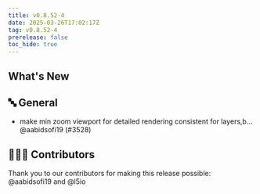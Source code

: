 ```yaml
---
title: v0.8.52-4
date: 2025-03-26T17:02:17Z
tag: v0.8.52-4
prerelease: false
toc_hide: true
---
```


## What's New
## 🔤 General
- make min zoom viewport for detailed rendering consistent for layers,b… @aabidsofi19 (#3528)

## 👨🏽‍💻 Contributors

Thank you to our contributors for making this release possible:
@aabidsofi19 and @l5io
